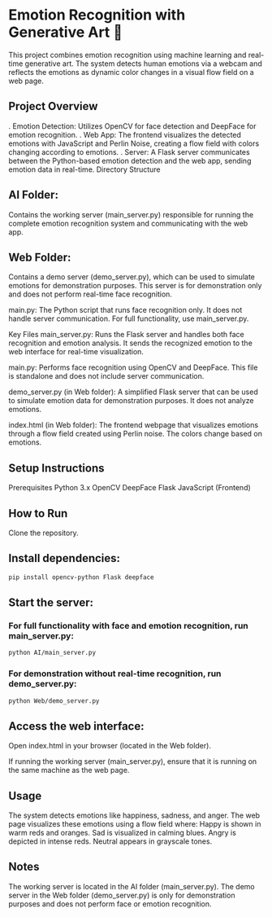 # Emotion Recognition with Generative Art 🎨

This project combines emotion recognition using machine learning and real-time generative art. The system detects human emotions via a webcam and reflects the emotions as dynamic color changes in a visual flow field on a web page.

## Project Overview
. Emotion Detection: Utilizes OpenCV for face detection and DeepFace for emotion recognition.
. Web App: The frontend visualizes the detected emotions with JavaScript and Perlin Noise, creating a flow field with colors changing according to emotions.
. Server: A Flask server communicates between the Python-based emotion detection and the web app, sending emotion data in real-time.
Directory Structure
## AI Folder:
Contains the working server (main_server.py) responsible for running the complete emotion recognition system and communicating with the web app.

## Web Folder:
Contains a demo server (demo_server.py), which can be used to simulate emotions for demonstration purposes. This server is for demonstration only and does not perform real-time face recognition.

main.py:
The Python script that runs face recognition only. It does not handle server communication. For full functionality, use main_server.py.

Key Files
main_server.py:
Runs the Flask server and handles both face recognition and emotion analysis. It sends the recognized emotion to the web interface for real-time visualization.

main.py:
Performs face recognition using OpenCV and DeepFace. This file is standalone and does not include server communication.

demo_server.py (in Web folder):
A simplified Flask server that can be used to simulate emotion data for demonstration purposes. It does not analyze emotions.

index.html (in Web folder):
The frontend webpage that visualizes emotions through a flow field created using Perlin noise. The colors change based on emotions.

## Setup Instructions
Prerequisites
Python 3.x
OpenCV
DeepFace
Flask
JavaScript (Frontend)

## How to Run
Clone the repository.

## Install dependencies:
```bash
pip install opencv-python Flask deepface
```

## Start the server:
### For full functionality with face and emotion recognition, run main_server.py:
```bash
python AI/main_server.py
```

### For demonstration without real-time recognition, run demo_server.py:
```bash
python Web/demo_server.py
```

## Access the web interface:
Open index.html in your browser (located in the Web folder).

If running the working server (main_server.py), ensure that it is running on the same machine as the web page.

## Usage
The system detects emotions like happiness, sadness, and anger.
The web page visualizes these emotions using a flow field where:
Happy is shown in warm reds and oranges.
Sad is visualized in calming blues.
Angry is depicted in intense reds.
Neutral appears in grayscale tones.

## Notes
The working server is located in the AI folder (main_server.py).
The demo server in the Web folder (demo_server.py) is only for demonstration purposes and does not perform face or emotion recognition.
